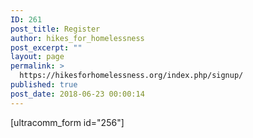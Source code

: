```yaml
---
ID: 261
post_title: Register
author: hikes_for_homelessness
post_excerpt: ""
layout: page
permalink: >
  https://hikesforhomelessness.org/index.php/signup/
published: true
post_date: 2018-06-23 00:00:14
---
```

[ultracomm_form id="256"]